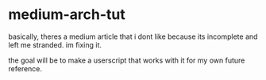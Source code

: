 # medium-arch-tut
basically, theres a medium article that i dont like because its incomplete and left me stranded. im fixing it.


the goal will be to make a userscript that works with it for my own future reference.

